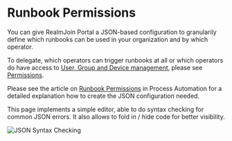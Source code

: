 # Runbook Permissions

You can give RealmJoin Portal a JSON-based configuration to granularily define which runbooks can be used in your organization and by which operator. &#x20;

To delegate, which operators can trigger runbooks at all or which operators do have access to [User, Group and Device management](../user-group-device-management/), please see [Permissions](permission.md).&#x20;

Please see the article on [Runbook Permissions](../runbooks/runbook-permissions.md) in Process Automation for a detailed explanation how to create the JSON configuration needed.

This page implements a simple editor, able to do syntax checking for common JSON errors. It also allows to fold in / hide code for better visibility.

![JSON Syntax Checking](<../.gitbook/assets/image (8) (1).png>)
